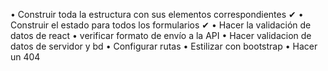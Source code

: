 • Construir toda la estructura con sus elementos correspondientes ✔
• Construir el estado para todos los formularios ✔
• Hacer la validación de datos de react
• verificar formato de envío a la API
• Hacer validacion de datos de servidor y bd
• Configurar rutas
• Estilizar con bootstrap
• Hacer un 404